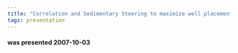 ```yaml
---
title: "Correlation and Sedimentary Steering to maximize well placement certainty in mature reservoirs while drilling (Dr Jeremy (Jez) Lofts, 2007 SPWLA distinguished speaker)"
tags: presentation
---
```

#### was presented 2007-10-03 

